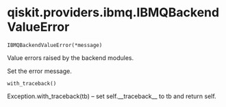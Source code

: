 # qiskit.providers.ibmq.IBMQBackendValueError

`IBMQBackendValueError(*message)`

Value errors raised by the backend modules.

Set the error message.

`with_traceback()`

Exception.with\_traceback(tb) – set self.\_\_traceback\_\_ to tb and return self.
